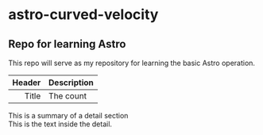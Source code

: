 # astro-curved-velocity
## Repo for learning Astro

This repo will serve as my repository for learning the basic Astro operation.

| Header | Description |
|-------:|-------------|
| Title | The count |

<detail>
<summary>This is a summary of a detail section</summary>
This is the text inside the detail.
</detail>
